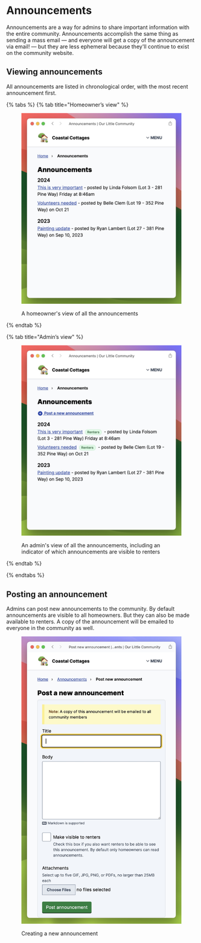 # Announcements

Announcements are a way for admins to share important information with the entire community. Announcements accomplish the same thing as sending a mass email — and everyone will get a copy of the announcement via email! — but they are less ephemeral because they'll continue to exist on the community website.

## Viewing announcements

All announcements are listed in chronological order, with the most recent announcement first.

{% tabs %}
{% tab title="Homeowner’s view" %}
<figure><img src=".gitbook/assets/announcements-index.jpeg" alt=""><figcaption><p>A homeowner's view of all the announcements</p></figcaption></figure>
{% endtab %}

{% tab title="Admin’s view" %}
<figure><img src=".gitbook/assets/announcements-index-admin.jpeg" alt=""><figcaption><p>An admin's view of all the announcements, including an indicator of which announcements are visible to renters</p></figcaption></figure>
{% endtab %}

{% endtabs %}

## Posting an announcement

Admins can post new announcements to the community. By default announcements are visible to all homeowners. But they can also be made available to renters. A copy of the announcement will be emailed to everyone in the community as well.

<figure><img src=".gitbook/assets/announcements-new.jpeg" alt=""><figcaption><p>Creating a new announcement</p></figcaption></figure>
